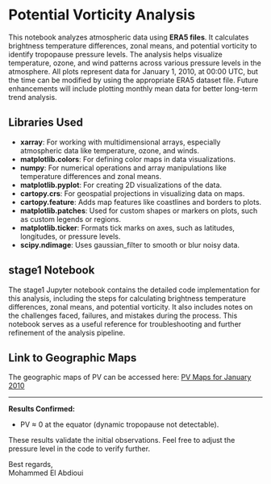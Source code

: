 # Potential Vorticity Analysis

This notebook analyzes atmospheric data using **ERA5 files**. It calculates brightness temperature differences, zonal means, and potential vorticity to identify tropopause pressure levels. The analysis helps visualize temperature, ozone, and wind patterns across various pressure levels in the atmosphere. All plots represent data for January 1, 2010, at 00:00 UTC, but the time can be modified by using the appropriate ERA5 dataset file. Future enhancements will include plotting monthly mean data for better long-term trend analysis.

## Libraries Used
- **xarray**: For working with multidimensional arrays, especially atmospheric data like temperature, ozone, and winds.
- **matplotlib.colors**: For defining color maps in data visualizations.
- **numpy**: For numerical operations and array manipulations like temperature differences and zonal means.
- **matplotlib.pyplot**: For creating 2D visualizations of the data.
- **cartopy.crs**: For geospatial projections in visualizing data on maps.
- **cartopy.feature**: Adds map features like coastlines and borders to plots.
- **matplotlib.patches**: Used for custom shapes or markers on plots, such as custom legends or regions.
- **matplotlib.ticker**: Formats tick marks on axes, such as latitudes, longitudes, or pressure levels.
- **scipy.ndimage**: Uses gaussian_filter to smooth or blur noisy data.

## stage1 Notebook
The stage1 Jupyter notebook contains the detailed code implementation for this analysis, including the steps for calculating brightness temperature differences, zonal means, and potential vorticity. It also includes notes on the challenges faced, failures, and mistakes during the process. This notebook serves as a useful reference for troubleshooting and further refinement of the analysis pipeline.

## Link to Geographic Maps
The geographic maps of PV can be accessed here: [PV Maps for January 2010](https://github.com/simoghost99/PV/blob/main/PV%20at%20%7Blevel%7D%20hPa%20with%20Tropopauses%20(January%202010))

---

**Results Confirmed:**
- PV ≈ 0 at the equator (dynamic tropopause not detectable).

These results validate the initial observations. Feel free to adjust the pressure level in the code to verify further.

Best regards,  
Mohammed El Abdioui
